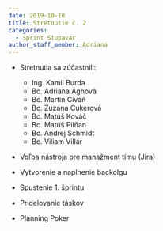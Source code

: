 ```yaml
---
date: 2019-10-10
title: Stretnutie č. 2
categories:
  - Sprint Stupavar
author_staff_member: Adriana
---
```

- Stretnutia sa zúčastnili:
  - Ing. Kamil Burda
  - Bc. Adriana Ághová
  - Bc. Martin Civáň
  - Bc. Zuzana Cukerová
  - Bc. Matúš Kováč
  - Bc. Matúš Pilňan
  - Bc. Andrej Schmidt
  - Bc. Viliam Villár
  
- Voľba nástroja pre manažment tímu (Jira)
- Vytvorenie a naplnenie backolgu
- Spustenie 1. šprintu
- Pridelovanie táskov
- Planning Poker
